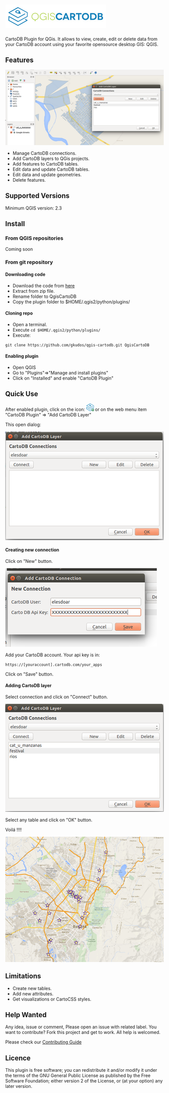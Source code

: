 ![Logo](images/logo.jpg?raw=true "QGis CartoDB")
================================================

CartoDB Plugin for QGis.  It allows to view,  create, edit or delete data from  your CartoDB account using your favorite opensource desktop GIS: QGIS.  


## Features

![QGis CartoDB](images/screenshot.png?raw=true "QGis CartoDB")

* Manage CartoDB connections.
* Add CartoDB layers to QGis projects.
* Add features to CartoDB tables.
* Edit data and update CartoDB tables.
* Edit data and update geometries.
* Delete features.

## Supported Versions

Minimum QGIS version:  2.3

## Install

### From QGIS repositories

Coming soon

### From git repository

#### Downloading code
* Download the code from [here](https://github.com/gkudos/qgis-cartodb/archive/master.zip)
* Extract from zip file.
* Rename folder to QgisCartoDB
* Copy the plugin folder to $HOME/.qgis2/python/plugins/

#### Cloning repo

* Open a terminal.
* Execute `cd $HOME/.qgis2/python/plugins/`
* Execute:

```terminal
git clone https://github.com/gkudos/qgis-cartodb.git QgisCartoDB
```

#### Enabling plugin

* Open QGIS
* Go to "Plugins"=>"Manage and install plugins"
* Click on "Installed" and enable "CartoDB Plugin"

## Quick Use

After enabled plugin, click on the icon: ![Icon](images/add.png?raw=true "Icon") or on the web menu item "CartoDB Plugin" => "Add CartoDB Layer"

This open dialog:

![Dialog 1](images/dialog1.png?raw=true "Add CartoDB Layer 1")

#### Creating new connection

Click on "New" button.

![Dialog 2](images/dialog2.png?raw=true "New Connection")

Add your CartoDB account. Your api key is in:

    https://[youraccount].cartodb.com/your_apps

Click on "Save" button.

#### Adding CartoDB layer

Select connection and click on "Connect" button.

![Dialog 3](images/dialog3.png?raw=true "Adding layer")

Select any table and click on "OK" button.

Voilá !!!!

![Voilá](images/layer.png?raw=true "Voilá !!!")

## Limitations

* Create new tables.
* Add new attributes.
* Get visualizations or CartoCSS styles.

## Help Wanted

Any idea, issue or comment, Please open an issue with related label. You want to contribute? Fork this project and get to work. All help is welcomed.

Please check our [Contributing Guide](CONTRIBUTING.md)

## Licence

This plugin is free software; you can redistribute it and/or modify it under the terms of the GNU General Public License as published by the Free Software Foundation; either version 2 of the License, or (at your option) any later version.
